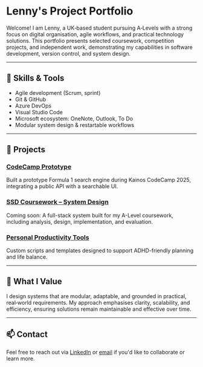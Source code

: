# Lenny's Project Portfolio

Welcome! I am Lenny, a UK‑based student pursuing A‑Levels with a strong focus on digital organisation, agile workflows, 
and practical technology solutions. This portfolio presents selected coursework, competition projects, and independent work, 
demonstrating my capabilities in software development, version control, and system design.

---

## 🔧 Skills & Tools
- Agile development (Scrum, sprint)
- Git & GitHub
- Azure DevOps
- Visual Studio Code
- Microsoft ecosystem: OneNote, Outlook, To Do
- Modular system design & restartable workflows

---

## 📁 Projects

### [CodeCamp Prototype](./CodeCamp-Prototype)
Built a prototype Formula 1 search engine during Kainos CodeCamp 2025, integrating a public API with a searchable UI.

### [SSD Coursework – System Design](./SSD-Coursework)
Coming soon: A full-stack system built for my A-Level coursework, including analysis, design, implementation, and evaluation.

### [Personal Productivity Tools](./Productivity-Tools)
Custom scripts and templates designed to support ADHD-friendly planning and life balance.

---

## 🧠 What I Value
I design systems that are modular, adaptable, and grounded in practical, real‑world requirements. My approach emphasises clarity, 
scalability, and efficiency, ensuring solutions remain maintainable and effective over time.


---

## 📫 Contact
Feel free to reach out via [LinkedIn](#) or [email](mailto:your.email@example.com) if you'd like to collaborate or learn more.
